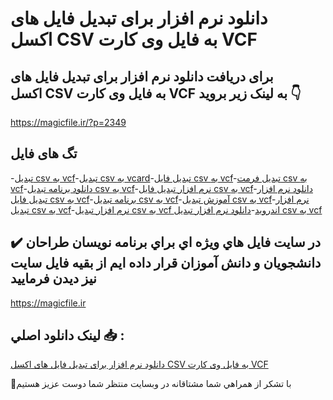 # دانلود نرم افزار برای تبدیل فایل های اکسل CSV به فایل وی کارت VCF

## برای دریافت دانلود نرم افزار برای تبدیل فایل های اکسل CSV به فایل وی کارت VCF به لینک زیر بروید 👇

https://magicfile.ir/?p=2349

## تگ های فایل

-[تبدیل csv به vcf](https://magicfile.ir/product/%d8%aa%d8%a8%d8%af%db%8c%d9%84-%d9%81%d8%a7%db%8c%d9%84-%d9%87%d8%a7%db%8c-%d8%a7%da%a9%d8%b3%d9%84csv-%d8%a8%d9%87-%d9%81%d8%a7%db%8c%d9%84-%d9%88%db%8c-%da%a9%d8%a7%d8%b1%d8%aavcf/)-[تبدیل csv به vcard](https://magicfile.ir/product/%d8%aa%d8%a8%d8%af%db%8c%d9%84-%d9%81%d8%a7%db%8c%d9%84-%d9%87%d8%a7%db%8c-%d8%a7%da%a9%d8%b3%d9%84csv-%d8%a8%d9%87-%d9%81%d8%a7%db%8c%d9%84-%d9%88%db%8c-%da%a9%d8%a7%d8%b1%d8%aavcf/)-[تبدیل فایل csv به vcf](https://magicfile.ir/product/%d8%aa%d8%a8%d8%af%db%8c%d9%84-%d9%81%d8%a7%db%8c%d9%84-%d9%87%d8%a7%db%8c-%d8%a7%da%a9%d8%b3%d9%84csv-%d8%a8%d9%87-%d9%81%d8%a7%db%8c%d9%84-%d9%88%db%8c-%da%a9%d8%a7%d8%b1%d8%aavcf/)-[تبدیل فرمت csv به vcf](https://magicfile.ir/product/%d8%aa%d8%a8%d8%af%db%8c%d9%84-%d9%81%d8%a7%db%8c%d9%84-%d9%87%d8%a7%db%8c-%d8%a7%da%a9%d8%b3%d9%84csv-%d8%a8%d9%87-%d9%81%d8%a7%db%8c%d9%84-%d9%88%db%8c-%da%a9%d8%a7%d8%b1%d8%aavcf/)-[دانلود برنامه تبدیل csv به vcf](https://magicfile.ir/product/%d8%aa%d8%a8%d8%af%db%8c%d9%84-%d9%81%d8%a7%db%8c%d9%84-%d9%87%d8%a7%db%8c-%d8%a7%da%a9%d8%b3%d9%84csv-%d8%a8%d9%87-%d9%81%d8%a7%db%8c%d9%84-%d9%88%db%8c-%da%a9%d8%a7%d8%b1%d8%aavcf/)-[نرم افزار تبدیل فایل csv به vcf](https://magicfile.ir/product/%d8%aa%d8%a8%d8%af%db%8c%d9%84-%d9%81%d8%a7%db%8c%d9%84-%d9%87%d8%a7%db%8c-%d8%a7%da%a9%d8%b3%d9%84csv-%d8%a8%d9%87-%d9%81%d8%a7%db%8c%d9%84-%d9%88%db%8c-%da%a9%d8%a7%d8%b1%d8%aavcf/)-[دانلود نرم افزار تبدیل فایل csv به vcf](https://magicfile.ir/product/%d8%aa%d8%a8%d8%af%db%8c%d9%84-%d9%81%d8%a7%db%8c%d9%84-%d9%87%d8%a7%db%8c-%d8%a7%da%a9%d8%b3%d9%84csv-%d8%a8%d9%87-%d9%81%d8%a7%db%8c%d9%84-%d9%88%db%8c-%da%a9%d8%a7%d8%b1%d8%aavcf/)-[برنامه تبدیل csv به vcf](https://magicfile.ir/product/%d8%aa%d8%a8%d8%af%db%8c%d9%84-%d9%81%d8%a7%db%8c%d9%84-%d9%87%d8%a7%db%8c-%d8%a7%da%a9%d8%b3%d9%84csv-%d8%a8%d9%87-%d9%81%d8%a7%db%8c%d9%84-%d9%88%db%8c-%da%a9%d8%a7%d8%b1%d8%aavcf/)-[آموزش تبدیل csv به vcf](https://magicfile.ir/product/%d8%aa%d8%a8%d8%af%db%8c%d9%84-%d9%81%d8%a7%db%8c%d9%84-%d9%87%d8%a7%db%8c-%d8%a7%da%a9%d8%b3%d9%84csv-%d8%a8%d9%87-%d9%81%d8%a7%db%8c%d9%84-%d9%88%db%8c-%da%a9%d8%a7%d8%b1%d8%aavcf/)-[نرم افزار تبدیل csv به vcf](https://magicfile.ir/product/%d8%aa%d8%a8%d8%af%db%8c%d9%84-%d9%81%d8%a7%db%8c%d9%84-%d9%87%d8%a7%db%8c-%d8%a7%da%a9%d8%b3%d9%84csv-%d8%a8%d9%87-%d9%81%d8%a7%db%8c%d9%84-%d9%88%db%8c-%da%a9%d8%a7%d8%b1%d8%aavcf/)-[نرم افزار تبدیل csv به vcf اندروید](https://magicfile.ir/product/%d8%aa%d8%a8%d8%af%db%8c%d9%84-%d9%81%d8%a7%db%8c%d9%84-%d9%87%d8%a7%db%8c-%d8%a7%da%a9%d8%b3%d9%84csv-%d8%a8%d9%87-%d9%81%d8%a7%db%8c%d9%84-%d9%88%db%8c-%da%a9%d8%a7%d8%b1%d8%aavcf/)-[دانلود نرم افزار تبدیل csv به vcf](https://magicfile.ir/product/%d8%aa%d8%a8%d8%af%db%8c%d9%84-%d9%81%d8%a7%db%8c%d9%84-%d9%87%d8%a7%db%8c-%d8%a7%da%a9%d8%b3%d9%84csv-%d8%a8%d9%87-%d9%81%d8%a7%db%8c%d9%84-%d9%88%db%8c-%da%a9%d8%a7%d8%b1%d8%aavcf/)

## ✔️ در سايت فايل هاي ويژه اي براي برنامه نويسان طراحان دانشجويان و دانش آموزان قرار داده ايم از بقيه فايل سايت نيز ديدن فرماييد

https://magicfile.ir


## لينک دانلود اصلي 📥 :

[دانلود نرم افزار برای تبدیل فایل های اکسل CSV به فایل وی کارت VCF](https://magicfile.ir/product/%d8%aa%d8%a8%d8%af%db%8c%d9%84-%d9%81%d8%a7%db%8c%d9%84-%d9%87%d8%a7%db%8c-%d8%a7%da%a9%d8%b3%d9%84csv-%d8%a8%d9%87-%d9%81%d8%a7%db%8c%d9%84-%d9%88%db%8c-%da%a9%d8%a7%d8%b1%d8%aavcf/) 


🙏با تشکر از همراهي شما مشتاقانه در وبسایت منتظر شما دوست عزیز هستیم

